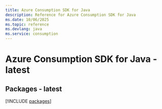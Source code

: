 ```yaml
---
title: Azure Consumption SDK for Java
description: Reference for Azure Consumption SDK for Java
ms.date: 10/06/2025
ms.topic: reference
ms.devlang: java
ms.service: consumption
---
```

# Azure Consumption SDK for Java - latest
## Packages - latest
[!INCLUDE [packages](consumption-index.md)]